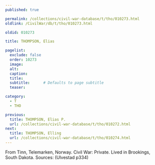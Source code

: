 ```yaml
---
published: true

permalink: /collections/civil-war-database/t/tho/010273.html
oldlink: /CivilWar/db/t/tho/010273.html

oldid: 010273

title: THOMPSON, Elias

pagelist:
  exclude: false
  order: 10273
  image: 
  alt:
  caption:
  title:
  subtitle:      # Defaults to page subtitle
  teaser:

category: 
  - T 
  - THO

previous:
  title: THOMPSON, Elias P.
  url: /collections/civil-war-database/t/tho/010272.html  
next:
  title: THOMPSON, Elling
  url: /collections/civil-war-database/t/tho/010274.html   
---
```

From Tinn, Telemarken, Norway. Civil War: Private. Lived in Brookings, South Dakota. Sources: (Ulvestad p334)